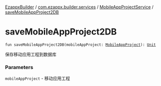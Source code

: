 [EzappxBuilder](../../index.md) / [com.ezappx.builder.services](../index.md) / [MobileAppProjectService](index.md) / [saveMobileAppProject2DB](./save-mobile-app-project2-d-b.md)

# saveMobileAppProject2DB

`fun saveMobileAppProject2DB(mobileAppProject: `[`MobileAppProject`](../../com.ezappx.builder.models/-mobile-app-project/index.md)`): `[`Unit`](https://kotlinlang.org/api/latest/jvm/stdlib/kotlin/-unit/index.html)

保存移动应用工程到数据库

### Parameters

`mobileAppProject` - 移动应用工程